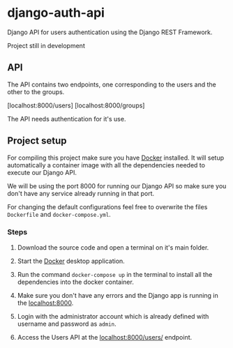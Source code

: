 # django-auth-api
Django API for users authentication using the Django REST Framework.


Project still in development

## API

The API contains two endpoints, one corresponding to the users and the other to the groups.

[localhost:8000/users]
[localhost:8000/groups]

The API needs authentication for it's use.

## Project setup

For compiling this project make sure you have [Docker](https://www.docker.com) installed. It will setup automatically a container image with all the dependencies needed to execute our Django API.

We will be using the port 8000 for running our Django API so make sure you don't have any service already running in that port.

For changing the default configurations feel free to overwrite the files `Dockerfile` and `docker-compose.yml`.

### Steps

1. Download the source code and open a terminal on it's main folder.

2. Start the [Docker](https://www.docker.com) desktop application.

3. Run the command `docker-compose up` in the terminal to install all the dependencies into the docker container.

3. Make sure you don't have any errors and the Django app is running in the [localhost:8000](http://localhost:8000).

4. Login with the administrator account which is already defined with username and password as `admin`.

5. Access the Users API at the [localhost:8000/users/](http://localhost:8000/users) endpoint.


